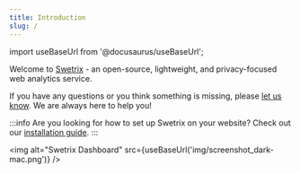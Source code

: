 ```yaml
---
title: Introduction
slug: /
---
```


import useBaseUrl from '@docusaurus/useBaseUrl';

Welcome to [Swetrix](https://swetrix.com) - an open-source, lightweight, and privacy-focused web analytics service.

If you have any questions or you think something is missing, please [let us know](https://swetrix.com/contact). We are always here to help you!

:::info
Are you looking for how to set up Swetrix on your website? Check out our [installation guide](/install-script).
:::

<img alt="Swetrix Dashboard" src={useBaseUrl('img/screenshot_dark-mac.png')} />